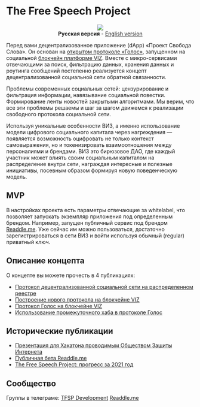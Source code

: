 # The Free Speech Project

<p align="center">
<img src="https://i.imgur.com/iCQ4aeL.png">
<br>
<b>Русская версия</b> - <a href="README.md">English version</a>
</p>

Перед вами децентрализованное приложение (dApp) «Проект Свобода Слова». Он основан на [открытом протоколе «Голос»](specification-ru.md), запущенном на социальной [блокчейн платформе VIZ](https://github.com/VIZ-Blockchain/viz-cpp-node/). Вместе с микро-сервисами отвечающими за поиск, фильтрацию данных, хранения данных и роутинга сообщений постепенно реализуется концепт децентрализованной социальной сети обратной связанности.

Проблемы современных социальных сетей: цензурирование и фильтрация информации, навязывание социальной повестки. Формирование ленты новостей закрытыми алгоритмами. Мы верим, что все эти проблемы решаемы и шаг за шагом движемся к реализации свободного протокола социальной сети.

Используя уникальные особенности ВИЗ, а именно использование модели цифрового социального капитала через нагреждения — появляется возможность оцифровать не только контекст самовыражения, но и токенизировать взаимоотношения между персоналиями и брендами. ВИЗ это бирюзовое ДАО, где каждый участник может влиять своим социальным капиталом на распределение внутри сети, награждая интересные и полезные инициативы, посевным образом формируя новую поведенческую модель.

## MVP

В настройках проекта есть параметры отвечающие за whitelabel, что позволяет запускать экземпляр приложения под определенным брендом. Например, запущен публичный сервис под брендом [Readdle.me](https://readdle.me/). Уже сейчас им можно пользоваться, достаточно зарегистрироваться в сети ВИЗ и войти используя обычный (regular) приватный ключ.

## Описание концепта

О концепте вы можете прочесть в 4 публикациях:
- [Протокол децентрализованной социальной сети на распределенном реестре](https://control.viz.world/media/@on1x/ru-decentralized-social-network-protocol-on-blockchain/)
- [Построение нового протокола на блокчейне VIZ](https://control.viz.world/media/@on1x/ru-custom-protocol-on-viz-blockchain/)
- [Протокол Голос на блокчейне VIZ](https://control.viz.world/media/@on1x/ru-protocol-golos-blockchain-viz/)
- [Использование промежуточного хаба в протоколе Голос](https://control.viz.world/media/@on1x/ru-using-proxy-hub-protocol-voice/)

## Исторические публикации

- [Презентация для Хакатона проводимым Обществом Защиты Интернета](Free-Speech-Project.pdf)
- [Публичная бета Readdle.me](https://control.viz.world/media/@on1x/ru-readdle-me-beta/)
- [The Free Speech Project: прогресс за 2021 год](https://control.viz.world/media/@on1x/ru-the-free-speech-project-progress-half-of-2021/)

## Сообщество

Группы в телеграме: [TFSP Development](https://t.me/free_speech_project_dev) [Readdle.me](https://t.me/readdle_me)